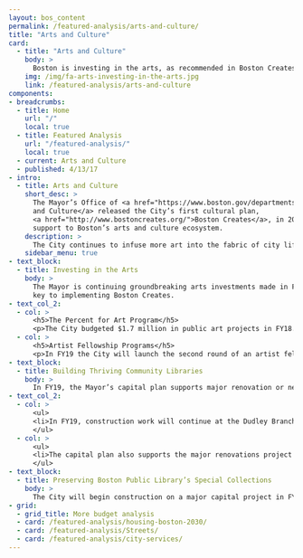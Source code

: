 ```yaml
---
layout: bos_content
permalink: /featured-analysis/arts-and-culture/
title: "Arts and Culture"
card:
  - title: "Arts and Culture"
    body: >
      Boston is investing in the arts, as recommended in Boston Creates.
    img: /img/fa-arts-investing-in-the-arts.jpg
    link: /featured-analysis/arts-and-culture
components:
- breadcrumbs:
  - title: Home
    url: "/"
    local: true
  - title: Featured Analysis
    url: "/featured-analysis/"
    local: true
  - current: Arts and Culture
  - published: 4/13/17
- intro:
  - title: Arts and Culture
    short_desc: >
      The Mayor’s Office of <a href="https://www.boston.gov/departments/arts-and-culture">Arts 
      and Culture</a> released the City’s first cultural plan, 
      <a href="http://www.bostoncreates.org/">Boston Creates</a>, in 2016, calling for increased 
      support to Boston’s arts and culture ecosystem.
    description: >
      The City continues to infuse more art into the fabric of city life through groundbreaking investments highlighted in Boston Creates, the Mayor’s cultural plan for the City. The FY19 budget features increased support to Boston’s arts and culture ecosystem.
    sidebar_menu: true    
- text_block:
  - title: Investing in the Arts
    body: >
      The Mayor is continuing groundbreaking arts investments made in FY17 that are 
      key to implementing Boston Creates.
- text_col_2:
  - col: >
      <h5>The Percent for Art Program</h5>
      <p>The City budgeted $1.7 million in public art projects in FY18. In FY19, the City will budget $17 million in new capital dollars along with a new dedicated project manager to ensure the seamless rollout of public art projects into the future. This innovative model funds public art projects as a part of the City’s expanding capital plan.</p>
  - col: >
      <h5>Artist Fellowship Programs</h5> 
      <p>In FY19 the City will launch the second round of an artist fellowship program in response to feedback in the Boston Creates process that we identify new funding streams for Boston artists. The fellowship supports elevating Boston creatives and five artists were awarded in FY18.</p>
- text_block:
  - title: Building Thriving Community Libraries
    body: >
      In FY19, the Mayor’s capital plan supports major renovation or new construction at three branch libraries and smaller-scale updates at four additional library branches.
- text_col_2:
  - col: >
      <ul>
      <li>In FY19, construction work will continue at the Dudley Branch. This $17.2 million project includes reorienting the entrance, interior renovations to improve connections between the building’s spaces, and enhanced community and programming space.</li>
      </ul>
  - col: >
      <ul>
      <li>The capital plan also supports the major renovations project at the Roslindale Branch and the construction of a new Adams Street Branch in the upcoming year.</li>
      </ul>
- text_block:
  - title: Preserving Boston Public Library’s Special Collections
    body: >
      The City will begin construction on a major capital project in FY19 to help preserve the Library’s valuable and historic special collections of rare books and manuscripts. This $15.7 million project includes an inventory of the Central Library in Copley Square’s Rare Books & Manuscripts Department’s nearly 250,000 rare books and one million manuscripts.
- grid:
  - grid_title: More budget analysis
  - card: /featured-analysis/housing-boston-2030/
  - card: /featured-analysis/Streets/
  - card: /featured-analysis/city-services/
---
```

